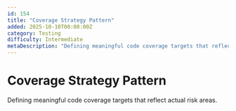 ```yaml
---
id: 154
title: "Coverage Strategy Pattern"
added: 2025-10-10T00:00:00Z
category: Testing
difficulty: Intermediate
metaDescription: "Defining meaningful code coverage targets that reflect actual risk areas."
---
```


# Coverage Strategy Pattern

Defining meaningful code coverage targets that reflect actual risk areas.
